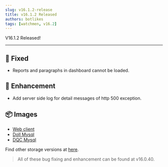 ```yaml
---
slug: v16.1.2-release  
title: v16.1.2 Released   
authors: botlikes  
tags: [watchmen, v16.2]  
---
```


V16.1.2 Released!

---

## 🔧 Fixed
- Reports and paragraphs in dashboard cannot be loaded.

## 📜 Enhancement
- Add server side log for detail messages of http 500 exception.

## 📦 Images
- [Web client](https://github.com/orgs/Indexical-Metrics-Measure-Advisory/packages/container/watchmen-web-client/22938411?tag=16.1.2)
- [Doll Mysql](https://github.com/orgs/Indexical-Metrics-Measure-Advisory/packages/container/watchmen-matryoshka-doll-mysql/22938964?tag=16.1.2)
- [DQC Mysql](https://github.com/orgs/Indexical-Metrics-Measure-Advisory/packages/container/watchmen-matryoshka-dqc-mysql/22939227?tag=16.1.2)

Find other storage versions at [here](https://github.com/orgs/Indexical-Metrics-Measure-Advisory/packages?repo_name=watchmen).

> All of these bug fixing and enhancement can be found at v16.0.40.